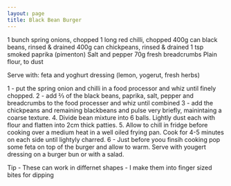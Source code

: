 ```yaml
---
layout: page
title: Black Bean Burger
---
```


1 bunch spring onions, chopped
1 long red chilli, chopped
400g can black beans, rinsed & drained
400g can chickpeans, rinsed & drained
1 tsp smoked paprika (pimenton)
Salt and pepper
70g fresh breadcrumbs
Plain flour, to dust

Serve with: feta and yoghurt dressing (lemon, yogerut, fresh herbs)

1 - put the spring onion and chilli in a food processor and whiz until finely chopped.
2 - add ⅔ of the black beans, paprika, salt, pepper and breadcrumbs to the food processer and whiz until combined
3 - add the chickpeans and remaining blackbeans and pulse very briefly, mainintaing a coarse texture.
4. Divide bean mixture into 6 balls. Lightly dust each with flour and flatten into 2cm thick patties.
5. Allow to chill in fridge before cooking over a medium heat in a well oiled frying pan. Cook for 4-5 minutes on each side until lightyly charred.
6 - Just before yoou finsih cooking pop some feta on top of the burger and allow to warm. Serve with yougert dressing on a burger bun or with a salad.

Tip - These can work in differnet shapes - I make them into finger sized bites for dipping

